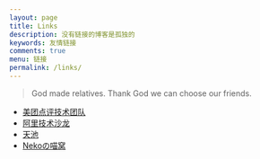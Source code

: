 ```yaml
---
layout: page
title: Links
description: 没有链接的博客是孤独的
keywords: 友情链接
comments: true
menu: 链接
permalink: /links/
---
```


> God made relatives. Thank God we can choose our friends.

* [美团点评技术团队](http://tech.meituan.com/)
* [阿里技术沙龙](http://club.alibabatech.org/)
* [天池](https://tianchi.shuju.aliyun.com/)
* [Nekoの喵窝](http://nekomiao.me/)
